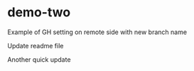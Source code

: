 # demo-two
Example of GH setting on remote side with new branch name

Update readme file

Another quick update

